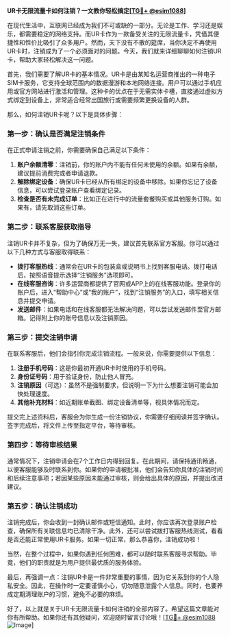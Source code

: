 **UR卡无限流量卡如何注销？一文教你轻松搞定[[TG💪+ @esim1088](https://t.me/s/esim1088)]**

在现代生活中，互联网已经成为我们不可或缺的一部分。无论是工作、学习还是娱乐，都需要稳定的网络支持。而UR卡作为一款备受关注的无限流量卡，凭借其便捷性和性价比吸引了众多用户。然而，天下没有不散的筵席，当你决定不再使用UR卡时，注销成为了一个必须面对的问题。今天，我们就来详细聊聊如何注销UR卡，帮助大家轻松解决这一问题。

首先，我们需要了解UR卡的基本情况。UR卡是由某知名运营商推出的一种电子SIM卡服务，它支持全球范围内的数据漫游和本地网络连接。用户可以通过手机应用或官方网站进行激活和管理。这种卡的优点在于无需实体卡槽，直接通过虚拟方式绑定到设备上，非常适合经常出国旅行或需要频繁更换设备的人群。

那么，如何注销UR卡呢？以下是具体步骤：

### **第一步：确认是否满足注销条件**
在正式申请注销之前，你需要确保自己满足以下条件：
1. **账户余额清零**：注销前，你的账户内不能有任何未使用的余额。如果有余额，建议提前消费完或者申请退款。
2. **解除绑定设备**：确保UR卡已经从所有绑定的设备中移除。如果你忘记了设备信息，可以尝试登录账户查看绑定记录。
3. **检查是否有未完成订单**：比如正在进行中的流量套餐购买或其他服务订购。如果有，请先取消这些订单。

### **第二步：联系客服获取指导**
注销UR卡并不复杂，但为了确保万无一失，建议首先联系官方客服。你可以通过以下几种方式与客服取得联系：
- **拨打客服热线**：通常会在UR卡的包装盒或说明书上找到客服电话。拨打电话后，按照语音提示选择“注销服务”选项即可。
- **在线客服咨询**：许多运营商都提供了官网或APP上的在线客服功能。登录你的账户后，进入“帮助中心”或“我的账户”，找到“注销服务”的入口，填写相关信息并提交申请。
- **发送邮件**：如果电话和在线客服都无法解决问题，可以尝试发送邮件至官方邮箱。记得附上你的账号信息以及注销原因。

### **第三步：提交注销申请**
在联系客服后，他们会指引你完成注销流程。一般来说，你需要提供以下信息：
1. **注册手机号码**：这是你最初开通UR卡时使用的手机号码。
2. **身份证号码**：用于验证身份，防止他人冒充。
3. **注销原因**（可选）：虽然不是强制要求，但说明一下为什么想要注销可能会加快处理速度。
4. **其他补充材料**：如近期账单截图、绑定设备清单等，视具体情况而定。

提交完上述资料后，客服会为你生成一份注销协议，你需要仔细阅读并签字确认。签字完成后，将文件上传至指定平台，等待审核。

### **第四步：等待审核结果**
通常情况下，注销申请会在7个工作日内得到回复。在此期间，请保持通讯畅通，以便客服能够及时联系到你。如果你的申请被批准，他们会告知你具体的注销时间和后续注意事项；若因某些原因未能通过审核，则会给出具体的原因，并提出改进建议。

### **第五步：确认注销成功**
注销完成后，你会收到一封确认邮件或短信通知。此时，你应该再次登录账户检查，确保所有关联信息均已清除干净。此外，还可以尝试拨打客服热线测试，看看是否还能正常使用UR卡服务。如果一切正常，那么恭喜你，注销成功啦！

当然，在整个过程中，如果你遇到任何困难，都可以随时联系客服寻求帮助。毕竟，他们的职责就是为用户提供最优质的服务体验。

最后，再强调一点：注销UR卡是一件非常重要的事情，因为它关系到你的个人隐私安全。因此，在操作时一定要谨慎小心，切勿随意泄露个人信息。同时，也要养成定期清理账户的习惯，避免不必要的麻烦。

好了，以上就是关于UR卡无限流量卡如何注销的全部内容了。希望这篇文章能对你有所帮助。如果你还有其他疑问，欢迎随时留言讨论哦！[[TG💪+ @esim1088](https://t.me/s/esim1088) ![Image](https://i.postimg.cc/4NQfJmqS/Snipaste-2025-05-13-00-14-12.png)]